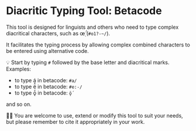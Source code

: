 # Diacritic Typing Tool: Betacode

This tool is designed for linguists and others who need to type complex diacritical characters, such as œ̣̃́ (`#o1?-~/`).

It facilitates the typing process by allowing complex combined characters to be entered using alternative code. 

💡 Start by typing `#` followed by the base letter and diacritical marks. Examples:
- to type á in betacode: `#a/`
- to type ë̄́ in betacode: `#e:-/`
- to type ǭ́ in betacode: `ǭ́`

and so on.


🤝🏼 You are welcome to use, extend or modify this tool to suit your needs, but please remember to cite it appropriately in your work.

